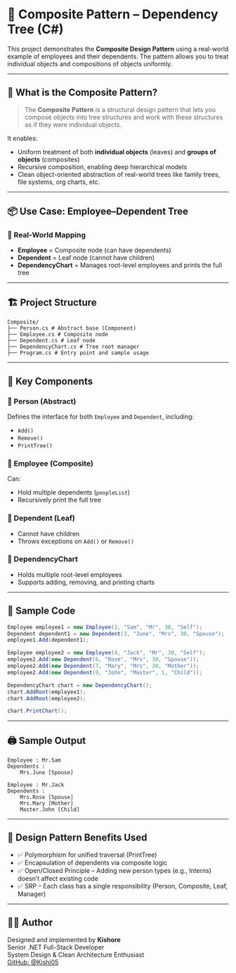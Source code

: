 ﻿# 👥 Composite Pattern – Dependency Tree (C#)

This project demonstrates the **Composite Design Pattern** using a real-world example of employees and their dependents. The pattern allows you to treat individual objects and compositions of objects uniformly.

---

## 🧠 What is the Composite Pattern?

> The **Composite Pattern** is a structural design pattern that lets you compose objects into tree structures and work with these structures as if they were individual objects.

It enables:

- Uniform treatment of both **individual objects** (leaves) and **groups of objects** (composites)
- Recursive composition, enabling deep hierarchical models
- Clean object-oriented abstraction of real-world trees like family trees, file systems, org charts, etc.

---

## 📦 Use Case: Employee–Dependent Tree

### 🔹 Real-World Mapping

- **Employee** = Composite node (can have dependents)
- **Dependent** = Leaf node (cannot have children)
- **DependencyChart** = Manages root-level employees and prints the full tree

---

## 🏗️ Project Structure

```
Composite/
├── Person.cs # Abstract base (Component)
├── Employee.cs # Composite node
├── Dependent.cs # Leaf node
├── DependencyChart.cs # Tree root manager
├── Program.cs # Entry point and sample usage
```

---

## 🧩 Key Components

### 🔸 Person (Abstract)
Defines the interface for both `Employee` and `Dependent`, including:
- `Add()`
- `Remove()`
- `PrintTree()`

### 🔸 Employee (Composite)
Can:
- Hold multiple dependents (`peopleList`)
- Recursively print the full tree

### 🔸 Dependent (Leaf)
- Cannot have children
- Throws exceptions on `Add()` or `Remove()`

### 🔸 DependencyChart
- Holds multiple root-level employees
- Supports adding, removing, and printing charts

---

## 🔄 Sample Code

```csharp
Employee employee1 = new Employee(1, "Sam", "Mr", 30, "Self");
Dependent dependent1 = new Dependent(3, "June", "Mrs", 30, "Spouse");
employee1.Add(dependent1);

Employee employee2 = new Employee(4, "Jack", "Mr", 30, "Self");
employee2.Add(new Dependent(6, "Rose", "Mrs", 30, "Spouse"));
employee2.Add(new Dependent(7, "Mary", "Mrs", 30, "Mother"));
employee2.Add(new Dependent(9, "John", "Master", 1, "Child"));

DependencyChart chart = new DependencyChart();
chart.AddRoot(employee1);
chart.AddRoot(employee2);

chart.PrintChart();
```

---

## 🖨️ Sample Output
```
Employee : Mr.Sam
Dependents :
	Mrs.June [Spouse]

Employee : Mr.Jack
Dependents :
	Mrs.Rose [Spouse]
	Mrs.Mary [Mother]
	Master.John [Child]
```
---

## 📌 Design Pattern Benefits Used

- ✅ Polymorphism for unified traversal (PrintTree)
- ✅ Encapsulation of dependents via composite logic
- ✅ Open/Closed Principle – Adding new person types (e.g., Interns) doesn’t affect existing code
- ✅ SRP – Each class has a single responsibility (Person, Composite, Leaf, Manager)

---

## 👨‍💻 Author

Designed and implemented by **Kishore**  
Senior .NET Full-Stack Developer  
System Design & Clean Architecture Enthusiast  
[GitHub: @Kishi05](https://github.com/Kishi05)

